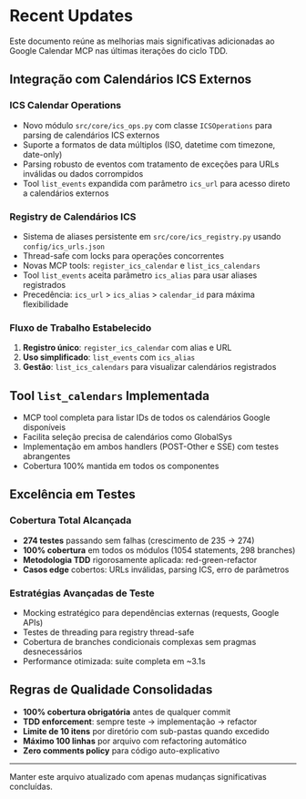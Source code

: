 # Recent Updates

Este documento reúne as melhorias mais significativas adicionadas ao Google Calendar MCP nas últimas iterações do ciclo TDD.

## Integração com Calendários ICS Externos

### ICS Calendar Operations

- Novo módulo `src/core/ics_ops.py` com classe `ICSOperations` para parsing de calendários ICS externos
- Suporte a formatos de data múltiplos (ISO, datetime com timezone, date-only)
- Parsing robusto de eventos com tratamento de exceções para URLs inválidas ou dados corrompidos
- Tool `list_events` expandida com parâmetro `ics_url` para acesso direto a calendários externos

### Registry de Calendários ICS

- Sistema de aliases persistente em `src/core/ics_registry.py` usando `config/ics_urls.json`
- Thread-safe com locks para operações concorrentes
- Novas MCP tools: `register_ics_calendar` e `list_ics_calendars`
- Tool `list_events` aceita parâmetro `ics_alias` para usar aliases registrados
- Precedência: `ics_url` > `ics_alias` > `calendar_id` para máxima flexibilidade

### Fluxo de Trabalho Estabelecido

1. **Registro único**: `register_ics_calendar` com alias e URL
2. **Uso simplificado**: `list_events` com `ics_alias`
3. **Gestão**: `list_ics_calendars` para visualizar calendários registrados

## Tool `list_calendars` Implementada

- MCP tool completa para listar IDs de todos os calendários Google disponíveis
- Facilita seleção precisa de calendários como GlobalSys
- Implementação em ambos handlers (POST-Other e SSE) com testes abrangentes
- Cobertura 100% mantida em todos os componentes

## Excelência em Testes

### Cobertura Total Alcançada

- **274 testes** passando sem falhas (crescimento de 235 → 274)
- **100% cobertura** em todos os módulos (1054 statements, 298 branches)
- **Metodologia TDD** rigorosamente aplicada: red-green-refactor
- **Casos edge** cobertos: URLs inválidas, parsing ICS, erro de parâmetros

### Estratégias Avançadas de Teste

- Mocking estratégico para dependências externas (requests, Google APIs)
- Testes de threading para registry thread-safe
- Cobertura de branches condicionais complexas sem pragmas desnecessários
- Performance otimizada: suite completa em ~3.1s

## Regras de Qualidade Consolidadas

- **100% cobertura obrigatória** antes de qualquer commit
- **TDD enforcement**: sempre teste → implementação → refactor
- **Limite de 10 itens** por diretório com sub-pastas quando excedido
- **Máximo 100 linhas** por arquivo com refactoring automático
- **Zero comments policy** para código auto-explicativo

---

Manter este arquivo atualizado com apenas mudanças significativas concluídas.
